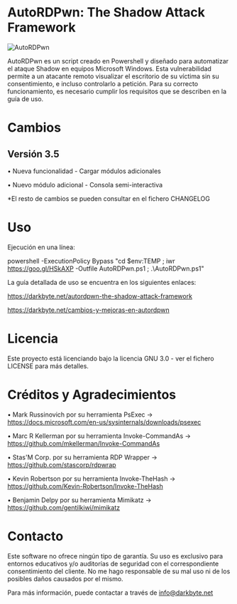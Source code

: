 # AutoRDPwn: The Shadow Attack Framework

![AutoRDPwn](https://user-images.githubusercontent.com/34335312/45109339-8b203580-b13f-11e8-9de7-1210114313bb.png)

AutoRDPwn es un script creado en Powershell y diseñado para automatizar el ataque Shadow en equipos Microsoft Windows. Esta vulnerabilidad permite a un atacante remoto visualizar el escritorio de su víctima sin su consentimiento, e incluso controlarlo a petición. Para su correcto funcionamiento, es necesario cumplir los requisitos que se describen en la guía de uso.

# Cambios

## Versión 3.5
• Nueva funcionalidad - Cargar módulos adicionales

• Nuevo módulo adicional - Consola semi-interactiva


*El resto de cambios se pueden consultar en el fichero CHANGELOG


# Uso
Ejecución en una línea:

powershell -ExecutionPolicy Bypass "cd $env:TEMP ; iwr https://goo.gl/HSkAXP -Outfile AutoRDPwn.ps1 ; .\AutoRDPwn.ps1"

La guía detallada de uso se encuentra en los siguientes enlaces: 

https://darkbyte.net/autordpwn-the-shadow-attack-framework 

https://darkbyte.net/cambios-y-mejoras-en-autordpwn

# Licencia
Este proyecto está licenciando bajo la licencia GNU 3.0 - ver el fichero LICENSE para más detalles.


# Créditos y Agradecimientos
• Mark Russinovich por su herramienta PsExec -> https://docs.microsoft.com/en-us/sysinternals/downloads/psexec

• Marc R Kellerman por su herramienta Invoke-CommandAs -> https://github.com/mkellerman/Invoke-CommandAs

• Stas'M Corp. por su herramienta RDP Wrapper -> https://github.com/stascorp/rdpwrap

• Kevin Robertson por su herramienta Invoke-TheHash -> https://github.com/Kevin-Robertson/Invoke-TheHash

• Benjamin Delpy por su herramienta Mimikatz -> https://github.com/gentilkiwi/mimikatz


# Contacto
Este software no ofrece ningún tipo de garantía. Su uso es exclusivo para entornos educativos y/o auditorías de seguridad con el correspondiente consentimiento del cliente. No me hago responsable de su mal uso ni de los posibles daños causados por el mismo.

Para más información, puede contactar a través de info@darkbyte.net
